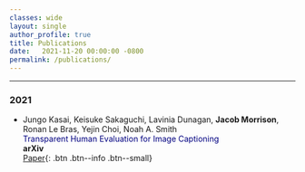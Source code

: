 ```yaml
---
classes: wide
layout: single
author_profile: true
title: Publications
date:   2021-11-20 00:00:00 -0800
permalink: /publications/
---   
```


<!-- ## Publications          -->

***

### 2021

* Jungo Kasai, Keisuke Sakaguchi, Lavinia Dunagan, **Jacob Morrison**, Ronan Le Bras, Yejin Choi, Noah A. Smith                  
<span style="color:navy">Transparent Human Evaluation for Image Captioning</span>              
**arXiv**                                       
[Paper](https://arxiv.org/abs/2111.08940.pdf){: .btn .btn--info .btn--small}    

